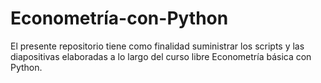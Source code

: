 # Econometría-con-Python
El presente repositorio tiene como finalidad suministrar los scripts y las diapositivas elaboradas a lo largo del curso libre Econometría básica con Python.
